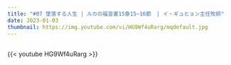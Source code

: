 ```yaml
---
title: "#07 墜落する人生 | ルカの福音書15章15~16節　| イ・ギュヒョン主任牧師"
date: 2023-01-03
thumbnail: https://img.youtube.com/vi/HG9Wf4uRarg/mqdefault.jpg
---
```


## <!--more-->

{{< youtube HG9Wf4uRarg >}}
